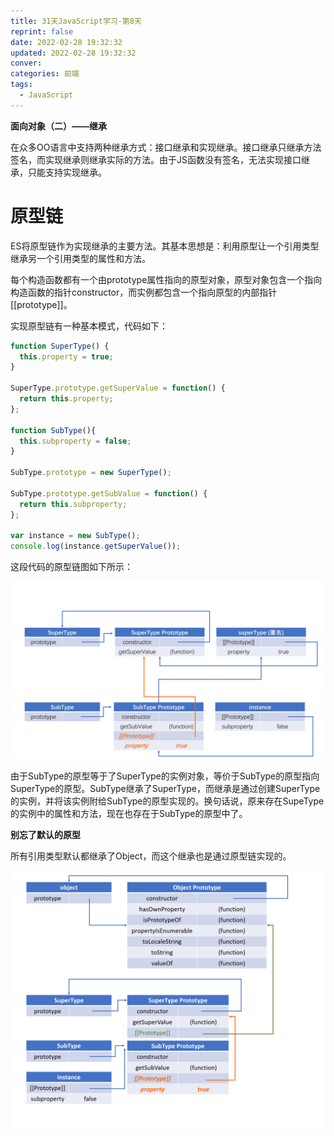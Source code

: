 ```yaml
---
title: 31天JavaScript学习-第8天
reprint: false
date: 2022-02-28 19:32:32
updated: 2022-02-28 19:32:32
conver:
categories: 前端
tags:
  - JavaScript
---
```


**面向对象（二）——继承**

<!--more-->

在众多OO语言中支持两种继承方式：接口继承和实现继承。接口继承只继承方法签名，而实现继承则继承实际的方法。由于JS函数没有签名，无法实现接口继承，只能支持实现继承。

# 原型链

ES将原型链作为实现继承的主要方法。其基本思想是：利用原型让一个引用类型继承另一个引用类型的属性和方法。

每个构造函数都有一个由prototype属性指向的原型对象，原型对象包含一个指向构造函数的指针constructor，而实例都包含一个指向原型的内部指针[[prototype]]。

实现原型链有一种基本模式，代码如下：

```js
function SuperType() {
  this.property = true;
}

SuperType.prototype.getSuperValue = function() {
  return this.property;
};

function SubType(){
  this.subproperty = false;
}

SubType.prototype = new SuperType();

SubType.prototype.getSubValue = function() {
  return this.subproperty;
};

var instance = new SubType();
console.log(instance.getSuperValue());
```

这段代码的原型链图如下所示：

![image-20220228210259817](31天JavaScript学习-第8天/image-20220228210259817.png)

由于SubType的原型等于了SuperType的实例对象，等价于SubType的原型指向SuperType的原型。SubType继承了SuperType，而继承是通过创建SuperType的实例，并将该实例附给SubType的原型实现的。换句话说，原来存在SupeType的实例中的属性和方法，现在也存在于SubType的原型中了。

**别忘了默认的原型**

所有引用类型默认都继承了Object，而这个继承也是通过原型链实现的。

![image-20220228211923561](31天JavaScript学习-第8天/image-20220228211923561.png)

